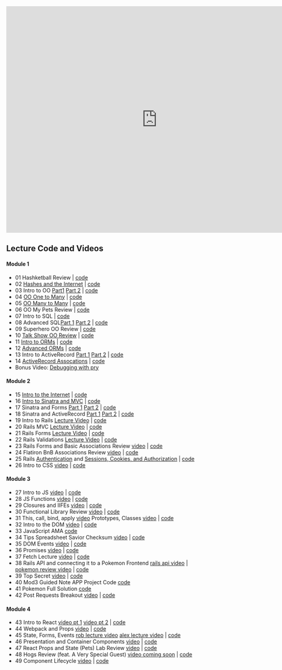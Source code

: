 <iframe src="https://calendar.google.com/calendar/embed?showTitle=0&amp;showNav=0&amp;showPrint=0&amp;showTabs=0&amp;showCalendars=0&amp;showTz=0&amp;mode=WEEK&amp;height=600&amp;wkst=1&amp;bgcolor=%23FFFFFF&amp;src=flatironschool.com_vdt6427fp5abejdevvcg6eu1hs%40group.calendar.google.com&amp;color=%232F6309&amp;ctz=America%2FNew_York" style="border-width:0" width="800" height="600" frameborder="0" scrolling="no"></iframe>

## Lecture Code and Videos

#### Module 1

* 01 Hashketball Review | [code](https://github.com/learn-co-students/dc-web-031218/tree/master/01_hashketball_review)
* 02 [Hashes and the Internet](https://youtu.be/qkhR_lZ9MAY) | [code](https://github.com/learn-co-students/dc-web-031218/tree/master/02_hashes_and_the_internet)
* 03 Intro to OO [Part1](https://youtu.be/sobGfcsQ2DM) [Part 2](https://youtu.be/BlOf7yROMyA) | [code](https://github.com/learn-co-students/dc-web-031218/tree/master/03-intro-to-oo)
* 04 [OO One to Many](https://youtu.be/xKWksgWOoUU) | [code](https://github.com/learn-co-students/dc-web-031218/tree/master/04-one-to-many)
* 05 [OO Many to Many](https://youtu.be/mhkKZL0RD2E) | [code](https://github.com/learn-co-students/dc-web-031218/tree/master/05-many-to-many)
* 06 OO My Pets Review | [code](https://github.com/learn-co-students/dc-web-031218/tree/master/06-oo-my-pets-review)
* 07 Intro to SQL | [code](https://github.com/learn-co-students/dc-web-031218/tree/master/07-intro-to-sql)
* 08 Advanced SQL[Part 1](https://youtu.be/iFsdUuP2o4M) [Part 2](https://youtu.be/rfop2yU_V6g) | [code](https://github.com/learn-co-students/dc-web-031218/tree/master/08-advanced-sql)
* 09 Superhero OO Review | [code](https://github.com/learn-co-students/dc-web-031218/tree/master/09-superhero-oo-review)
* 10 [Talk Show OO Review](https://youtu.be/2QtVGS_m290) | [code](https://github.com/learn-co-students/dc-web-031218/tree/solution/10-oo-review)
* 11 [Intro to ORMs](https://youtu.be/KGI_1Iak2C4) | [code](https://github.com/learn-co-students/dc-web-031218/tree/master/11-intro-to-orms)
* 12 [Advanced ORMs](https://www.youtube.com/watch?v=Tbzizt-PmuI) | [code](https://github.com/learn-co-students/dc-web-031218/tree/master/12-advanced-orms)
* 13 Intro to ActiveRecord [Part 1](https://youtu.be/xiXlEm_xtvw) [Part 2]() | [code](https://github.com/learn-co-students/dc-web-031218/tree/master/13-activerecord-intro)
* 14 [ActiveRecord Assocations](https://www.youtube.com/watch?v=zk1zZU2vMxY) | [code](https://github.com/learn-co-students/dc-web-031218/tree/master/14-activerecord-associations)
* Bonus Video: [Debugging with pry](https://youtu.be/Nn25Unnrb64)

#### Module 2

* 15 [Intro to the Internet](https://youtu.be/q28TBJgXayU) | [code](https://github.com/learn-co-students/dc-web-031218/tree/master/15-intro-to-internet)
* 16 [Intro to Sinatra and MVC](https://youtu.be/Q2Y0lHFcbA8) | [code](https://github.com/learn-co-students/dc-web-031218/tree/master/16-intro-sinatra-mvc)
* 17 Sinatra and Forms [Part 1](https://youtu.be/76UgUzr0XSE) [Part 2](https://youtu.be/2-_FMYLzzQg) | [code](https://github.com/learn-co-students/dc-web-031218/tree/master/17-sinatra-forms-rest)
* 18 Sinatra and ActiveRecord [Part 1](https://youtu.be/nmhmKvc-2ho) [Part 2](https://youtu.be/zmZY6BQTeCI) | [code](https://github.com/learn-co-students/dc-web-031218/tree/master/18-sinatra-active-record)
* 19 Intro to Rails [Lecture Video](https://www.youtube.com/watch?v=EgdFnlaE0G4) | [code](https://github.com/learn-co-students/dc-web-031218/tree/master/19-intro-to-rails/taco-town)
* 20 Rails MVC [Lecture Video](https://youtu.be/p63rPS4eZj0) | [code](https://github.com/learn-co-students/dc-web-031218/tree/master/20-rails-mvc)
* 21 Rails Forms [Lecture Video](https://youtu.be/UB8aD_dfh14) | [code](https://github.com/learn-co-students/dc-web-031218/tree/master/21-rails-forms)
* 22 Rails Validations [Lecture Video](https://youtu.be/S6EPbLWSOaE) | [code](https://github.com/learn-co-students/dc-web-031218/tree/master/22-rails-validations)
* 23 Rails Forms and Basic Associations Review [video](https://www.youtube.com/watch?v=sgGG2j46jrw&feature=youtu.be) | [code](https://github.com/learn-co-students/dc-web-031218/tree/master/23-forms-and-basic-associations-REVIEW)
* 24 Flatiron BnB Associations Review [video](https://giphy.com/gifs/arielle-m-coming-soon-3o72FkiKGMGauydfyg) | [code](https://github.com/learn-co-students/dc-web-031218/tree/master/24-bnb-associations-review)
* 25 Rails [Authentication](https://youtu.be/EANfkBanFvs) and [Sessions, Cookies, and Authorization](https://youtu.be/D6WmVf2KmnA) | [code](https://github.com/learn-co-students/dc-web-031218/tree/master/25-rails-auth)
* 26 Intro to CSS [video](http://youtu.be/I_P30erBvOA) | [code](https://github.com/learn-co-students/dc-web-031218/tree/master/26-intro-to-css)


#### Module 3

* 27 Intro to JS [video](https://youtu.be/iqG7sm9Tiu8) | [code](https://github.com/learn-co-students/dc-web-031218/tree/master/27-intro-to-js)
* 28 JS Functions [video](https://youtu.be/DNtQkeSCh50) | [code](https://github.com/learn-co-students/dc-web-031218/tree/master/28-js-functions)
* 29 Closures and IIFEs [video](https://youtu.be/n5YMy5nMb20) | [code](https://github.com/learn-co-students/dc-web-031218/tree/master/29-closures-iifes-loops)
* 30 Functional Library Review [video](https://www.youtube.com/watch?v=a55t58f870I) | [code](https://github.com/learn-co-students/dc-web-031218/tree/master/30-functional-library-review)
* 31 This, call, bind, apply [video](https://youtu.be/uMYccaqUnKc) Prototypes, Classes [video](https://youtu.be/R4FYdQ1lubk) | [code](https://github.com/learn-co-students/dc-web-031218/tree/master/31-this-new-objects)
* 32 Intro to the DOM [video](https://youtu.be/zTV4LJ9vKDM) | [code](https://github.com/learn-co-students/dc-web-031218/tree/master/32-the-dom)
* 33 JavaScript AMA [code](https://github.com/learn-co-students/dc-web-031218/tree/master/33-javascript-ama)
* 34 Tips Spreadsheet Savior Checksum [video](https://www.youtube.com/watch?v=E7O3eMoU1VA) | [code](https://github.com/learn-co-students/dc-web-031218/tree/master/34-tips-spreadsheet-savior)
* 35 DOM Events [video](https://youtu.be/z5Bm30xKRsM) | [code](https://github.com/learn-co-students/dc-web-031218/tree/master/35-event-listeners)
* 36 Promises [video](https://youtu.be/bQ_g9Ty9R_I) | [code](https://github.com/learn-co-students/dc-web-031218/tree/master/36-performance-and-promises)
* 37 Fetch Lecture [video](https://www.youtube.com/watch?v=ZIEHkvlqJhg) | [code](https://github.com/learn-co-students/dc-web-031218/tree/master/37-fetch)
* 38 Rails API and connecting it to a Pokemon Frontend [rails api video](https://www.youtube.com/watch?v=PTCqjh4AVHE) | [pokemon review video](https://www.youtube.com/watch?v=1z0JnFVLtAc) | [code](https://github.com/learn-co-students/dc-web-031218/tree/master/38-rails-api)
* 39 Top Secret [video](https://youtu.be/tWwMis7y81M) | [code](https://github.com/learn-co-students/dc-web-031218/tree/master/39-top-secret)
* 40 Mod3 Guided Note APP Project Code [code](https://github.com/learn-co-students/dc-web-031218/tree/master/40-guided-mod-3)
* 41 Pokemon Full Solution [code](https://github.com/learn-co-students/dc-web-031218/tree/master/41-pokemon-full-solution)
* 42 Post Requests Breakout [video](https://youtu.be/ZHgnxbm0y1M) | [code](https://github.com/learn-co-students/dc-web-031218/tree/master/42-post-requests-breakout)


#### Module 4
* 43 Intro to React [video pt 1](https://youtu.be/GvBFI02yuYk) [video pt 2](https://youtu.be/mbX96H0efgw) | [code](https://github.com/learn-co-students/dc-web-031218/tree/master/43-intro-to-react)
* 44 Webpack and Props [video](https://youtu.be/fYyNRKfJwJE) | [code](https://github.com/learn-co-students/dc-web-031218/tree/master/44-react-props)
* 45 State, Forms, Events [rob lecture video](https://youtu.be/MVWx2D4Ms9w) [alex lecture video](https://www.youtube.com/watch?v=d1EUrKXg_Wg&feature=youtu.be) | [code](https://github.com/learn-co-students/dc-web-031218/tree/master/45-state-events-forms)
* 46 Presentation and Container Components [video](https://youtu.be/0SDrQYiiHGo) | [code](https://github.com/learn-co-students/dc-web-031218/tree/master/46-presentation-and-container-components)
* 47 React Props and State (Pets) Lab Review [video](https://www.youtube.com/watch?v=y-f-gJ-H2Q4&feature=youtu.be) | [code](https://github.com/learn-co-students/dc-web-031218/tree/master/47-react-pets-review)
* 48 Hogs Review (feat. A Very Special Guest) [video coming soon]() | [code](https://github.com/learn-co-students/dc-web-031218/tree/master/48-hogs-review)
* 49 Component Lifecycle [video](https://youtu.be/HgCN-QZ6pl8) | [code](https://github.com/learn-co-students/dc-web-031218/tree/master/49-component-lifecycle)
